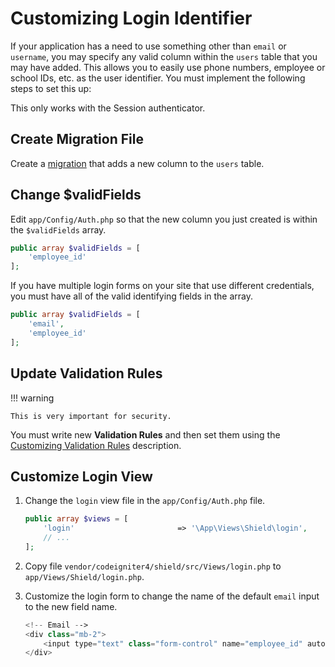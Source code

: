 # Customizing Login Identifier

If your application has a need to use something other than `email` or `username`, you may specify any valid column within the `users` table that you may have added. This allows you to easily use phone numbers, employee or school IDs, etc. as the user identifier. You must implement the following steps to set this up:

This only works with the Session authenticator.

## Create Migration File

Create a [migration](http://codeigniter.com/user_guide/dbmgmt/migration.html) that
adds a new column to the `users` table.

## Change $validFields

Edit `app/Config/Auth.php` so that the new column you just created is within the
`$validFields` array.

```php
public array $validFields = [
    'employee_id'
];
```

If you have multiple login forms on your site that use different credentials, you
must have all of the valid identifying fields in the array.

```php
public array $validFields = [
    'email',
    'employee_id'
];
```

## Update Validation Rules

!!! warning

    This is very important for security.

You must write new **Validation Rules** and then set them using the
[Customizing Validation Rules](./validation_rules.md#login) description.

## Customize Login View

1. Change the `login` view file in the `app/Config/Auth.php` file.

    ```php
    public array $views = [
        'login'                       => '\App\Views\Shield\login',
        // ...
    ];
    ```

2. Copy file `vendor/codeigniter4/shield/src/Views/login.php` to `app/Views/Shield/login.php`.
3. Customize the login form to change the name of the default `email` input to the new field name.

    ```php
    <!-- Email -->
    <div class="mb-2">
        <input type="text" class="form-control" name="employee_id" autocomplete="new-employee-id" placeholder="12345" value="<?= old('employee_id') ?>" required>
    </div>
    ```
